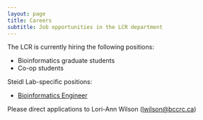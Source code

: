 ```yaml
---
layout: page
title: Careers
subtitle: Job opportunities in the LCR department
---
```


The LCR is currently hiring the following positions:

* Bioinformatics graduate students
* Co-op students

Steidl Lab-specific positions:

* <span style="color: rgb(34,34,34);">[Bioinformatics Engineer](../Bioinformatics_engineering_coop_student.md)</span>

Please direct applications to Lori-Ann Wilson (lwilson@bccrc.ca)
